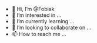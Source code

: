 - 👋 Hi, I’m @Fobiak
- 👀 I’m interested in ...
- 🌱 I’m currently learning ...
- 💞️ I’m looking to collaborate on ...
- 📫 How to reach me ...

<!---
Fobiak/Fobiak is a ✨ special ✨ repository because its `README.md` (this file) appears on your GitHub profile.
You can click the Preview link to take a look at your changes.
--->
